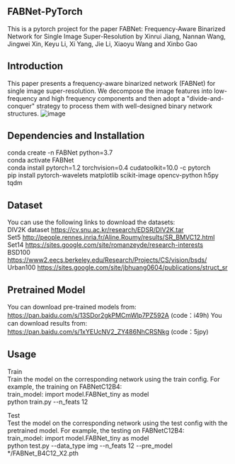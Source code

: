 FABNet-PyTorch
------------------------------------------------------------------------------------------------------------------------------------------
This is a pytorch project for the paper FABNet: Frequency-Aware Binarized Network for Single Image Super-Resolution by Xinrui Jiang, Nannan Wang, Jingwei Xin, Keyu Li, Xi Yang, Jie Li, Xiaoyu Wang and Xinbo Gao

Introduction
------------------------------------------------------------------------------------------------------------------------------------------
This paper presents a frequency-aware binarized network (FABNet) for single image super-resolution. We decompose the image features into low-frequency and high frequency components and then adopt a "divide-and-conquer" strategy to process them with well-designed binary network structures.
![image](https://user-images.githubusercontent.com/54347263/236616873-8cfd7271-9619-434e-bbcb-6ae3fa3e4871.png)

Dependencies and Installation
------------------------------------------------------------------------------------------------------------------------------------------
conda create -n FABNet python=3.7<br>
conda activate FABNet<br>
conda install pytorch=1.2 torchvision=0.4 cudatoolkit=10.0 -c pytorch<br>
pip install pytorch-wavelets matplotlib scikit-image opencv-python h5py tqdm<br>

Dataset
------------------------------------------------------------------------------------------------------------------------------------------
You can use the following links to download the datasets:<br>
DIV2K dataset https://cv.snu.ac.kr/research/EDSR/DIV2K.tar<br>
Set5 http://people.rennes.inria.fr/Aline.Roumy/results/SR_BMVC12.html<br>
Set14 https://sites.google.com/site/romanzeyde/research-interests<br>
BSD100 https://www2.eecs.berkeley.edu/Research/Projects/CS/vision/bsds/<br>
Urban100 https://sites.google.com/site/jbhuang0604/publications/struct_sr<br>

Pretrained Model
------------------------------------------------------------------------------------------------------------------------------------------
You can download pre-trained models from: https://pan.baidu.com/s/13SDor2gkPMCmWlp7PZ592A (code：i49h)
You can download results from: https://pan.baidu.com/s/1xYEUcNV2_ZY486NhCRSNkg (code：5jpy) 

Usage
------------------------------------------------------------------------------------------------------------------------------------------
Train<br>
Train the model on the corresponding network using the train config. For example, the training on FABNetC12B4:<br>
train_model:  import model.FABNet_tiny as model<br>
python train.py --n_feats 12<br>

Test<br>
Test the model on the corresponding network using the test config with the pretrained model. For example, the testing on FABNetC12B4:<br>
train_model:  import model.FABNet_tiny as model<br>
python test.py --data_type img --n_feats 12 --pre_model */FABNet_B4C12_X2.pth <br>


